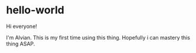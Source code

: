 # hello-world

Hi everyone!

I'm Alvian. This is my first time using this thing.
Hopefully i can mastery this thing ASAP.
